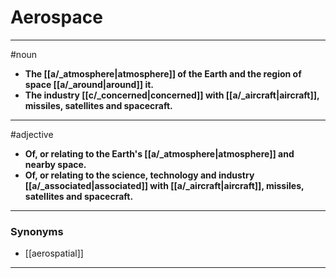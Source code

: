 # Aerospace
---
#noun
- **The [[a/_atmosphere|atmosphere]] of the Earth and the region of space [[a/_around|around]] it.**
- **The industry [[c/_concerned|concerned]] with [[a/_aircraft|aircraft]], missiles, satellites and spacecraft.**
---
#adjective
- **Of, or relating to the Earth's [[a/_atmosphere|atmosphere]] and nearby space.**
- **Of, or relating to the science, technology and industry [[a/_associated|associated]] with [[a/_aircraft|aircraft]], missiles, satellites and spacecraft.**
---
### Synonyms
- [[aerospatial]]
---
